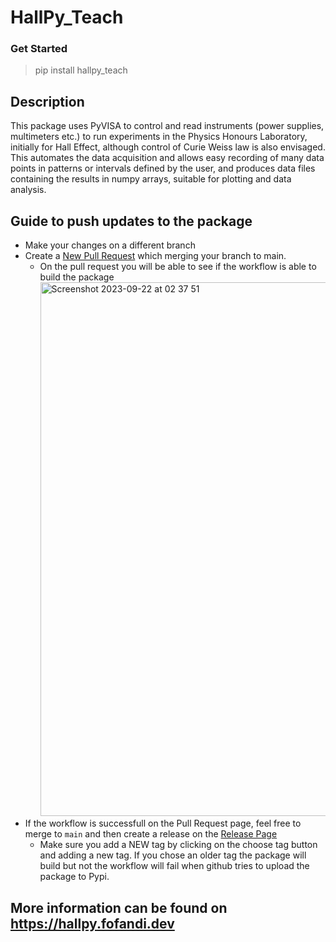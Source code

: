 # HallPy_Teach

### Get Started
> pip install hallpy_teach

## Description
This package uses PyVISA to control and read instruments (power supplies, multimeters etc.) to run experiments in the Physics Honours Laboratory, initially for Hall Effect, although control of Curie Weiss law is also envisaged. This automates the data acquisition and allows easy recording of many data points in patterns or intervals defined by the user, and produces data files containing the results in numpy arrays, suitable for plotting and data analysis.

## Guide to push updates to the package
- Make your changes on a different branch 
- Create a [New Pull Request](https://github.com/maclariz/HallPy_Teach/compare) which merging your branch to main.
  - On the pull request you will be able to see if the workflow is able to build the package
    <img width="854" alt="Screenshot 2023-09-22 at 02 37 51" src="https://github.com/maclariz/HallPy_Teach/assets/59671809/3e2241bd-f8cc-422a-8f53-db53b3d11449">
- If the workflow is successfull on the Pull Request page, feel free to merge to `main` and then create a release on the [Release Page](https://github.com/maclariz/HallPy_Teach/releases)
  - Make sure you add a NEW tag by clicking on the choose tag button and adding a new tag. If you chose an older tag the package will build but not the workflow will fail when github tries to upload the package to Pypi.

## More information can be found on https://hallpy.fofandi.dev
